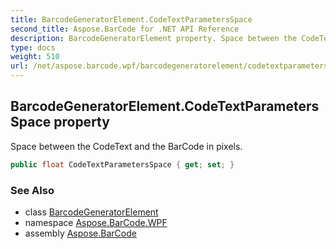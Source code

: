 ```yaml
---
title: BarcodeGeneratorElement.CodeTextParametersSpace
second_title: Aspose.BarCode for .NET API Reference
description: BarcodeGeneratorElement property. Space between the CodeText and the BarCode in pixels
type: docs
weight: 510
url: /net/aspose.barcode.wpf/barcodegeneratorelement/codetextparametersspace/
---
```

## BarcodeGeneratorElement.CodeTextParametersSpace property

Space between the CodeText and the BarCode in pixels.

```csharp
public float CodeTextParametersSpace { get; set; }
```

### See Also

* class [BarcodeGeneratorElement](../)
* namespace [Aspose.BarCode.WPF](../../barcodegeneratorelement/)
* assembly [Aspose.BarCode](../../../)


